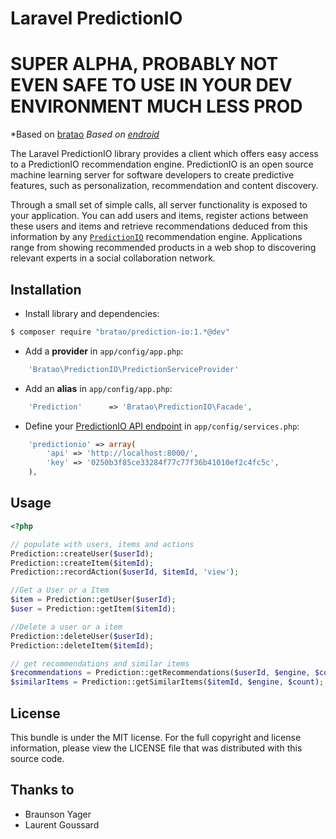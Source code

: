 Laravel PredictionIO
====================

SUPER ALPHA, PROBABLY NOT EVEN SAFE TO USE IN YOUR DEV ENVIRONMENT MUCH LESS PROD
=================================================================================

*Based on [bratao](http://github.com/bratao)
*Based on [endroid](http://endroid.nl/)*


The Laravel PredictionIO library provides a client which offers easy access to a PredictionIO recommendation engine.
PredictionIO is an open source machine learning server for software developers to create predictive features, such as
personalization, recommendation and content discovery.

Through a small set of simple calls, all server functionality is exposed to your application. You can add users and items,
register actions between these users and items and retrieve recommendations deduced from this information by any
[`PredictionIO`](http://prediction.io/) recommendation engine. Applications range from showing recommended products in a
web shop to discovering relevant experts in a social collaboration network.


## Installation
* Install library and dependencies:

```bash
$ composer require "bratao/prediction-io:1.*@dev"
```

* Add a **provider** in `app/config/app.php`:

```php
    'Bratao\PredictionIO\PredictionServiceProvider'
```

* Add an **alias** in `app/config/app.php`:

```php
    'Prediction'      => 'Bratao\PredictionIO\Facade',
```

* Define your [PredictionIO API endpoint](http://docs.prediction.io/current/tutorials/quickstart-php.html#add-your-app-to-predictionio) in `app/config/services.php`:

```php
	'predictionio' => array(
		'api' => 'http://localhost:8000/',
		'key' => '0250b3f85ce33284f77c77f36b41010ef2c4fc5c',
	),
```
## Usage

```php
<?php

// populate with users, items and actions
Prediction::createUser($userId);
Prediction::createItem($itemId);
Prediction::recordAction($userId, $itemId, 'view');

//Get a User or a Item
$item = Prediction::getUser($userId);
$user = Prediction::getItem($itemId);

//Delete a user or a item
Prediction::deleteUser($userId);
Prediction::deleteItem($itemId);

// get recommendations and similar items
$recommendations = Prediction::getRecommendations($userId, $engine, $count);
$similarItems = Prediction::getSimilarItems($itemId, $engine, $count);

```

## License

This bundle is under the MIT license. For the full copyright and license information, please view the LICENSE file that
was distributed with this source code.

## Thanks to
- Braunson Yager
- Laurent Goussard